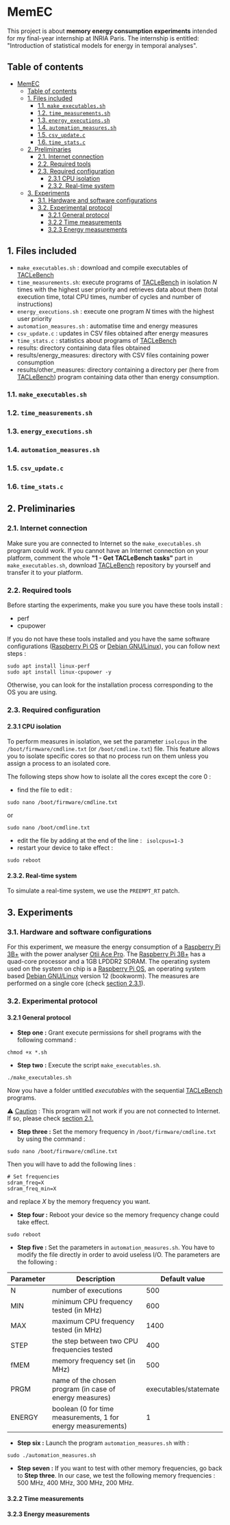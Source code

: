 # MemEC
This project is about **memory energy consumption experiments** intended for my final-year internship at INRIA Paris.
The internship is entitled: "Introduction of statistical models for energy in temporal analyses".

## Table of contents

- [MemEC](#memec)
  - [Table of contents](#table-of-contents)
  - [1. Files included](#1-files-included)
    - [1.1. ```make_executables.sh```](#11-make_executablessh)
    - [1.2. ```time_measurements.sh```](#12-time_measurementssh)
    - [1.3. ```energy_executions.sh```](#13-energy_executionssh)
    - [1.4. ```automation_measures.sh```](#14-automation_measuressh)
    - [1.5. ```csv_update.c```](#15-csv_updatec)
    - [1.6. ```time_stats.c```](#16-time_statsc)
  - [2. Preliminaries](#2-preliminaries)
    - [2.1. Internet connection](#21-internet-connection)
    - [2.2. Required tools](#22-required-tools)
    - [2.3. Required configuration](#23-required-configuration)
      - [2.3.1 CPU isolation](#231-cpu-isolation)
      - [2.3.2. Real-time system](#232-real-time-system)
  - [3. Experiments](#3-experiments)
    - [3.1. Hardware and software configurations](#31-hardware-and-software-configurations)
    - [3.2. Experimental protocol](#32-experimental-protocol)
      - [3.2.1 General protocol](#321-general-protocol)
      - [3.2.2 Time measurements](#322-time-measurements)
      - [3.2.3 Energy measurements](#323-energy-measurements)


## 1. Files included 

- ```make_executables.sh``` : download and compile executables of [TACLeBench](http://dx.doi.org/10.4230/OASIcs.WCET.2016.2) 
- ```time_measurements.sh```: execute programs of [TACLeBench](http://dx.doi.org/10.4230/OASIcs.WCET.2016.2) in isolation $N$ times with the highest user priority and retrieves data about them (total execution time, total CPU times, number of cycles and number of instructions)
- ```energy_executions.sh``` : execute one program $N$ times with the highest user priority
- ```automation_measures.sh``` : automatise time and energy measures
- ```csv_update.c``` : updates in CSV files obtained after energy measures
- ```time_stats.c``` : statistics about programs of [TACLeBench](http://dx.doi.org/10.4230/OASIcs.WCET.2016.2)
- results: directory containing data files obtained
- results/energy_measures: directory with CSV files containing power consumption 
- results/other_measures: directory containing a directory per (here from [TACLeBench](http://dx.doi.org/10.4230/OASIcs.WCET.2016.2)) program containing data other than energy consumption.

### 1.1. ```make_executables.sh```

### 1.2. ```time_measurements.sh```

### 1.3. ```energy_executions.sh```

### 1.4. ```automation_measures.sh```

### 1.5. ```csv_update.c```

### 1.6. ```time_stats.c```

## 2. Preliminaries

### 2.1. Internet connection

Make sure you are connected to Internet so the ```make_executables.sh``` program could work.
If you cannot have an Internet connection on your platform, comment the whole **"1 - Get TACLeBench tasks"** part in ```make_executables.sh```, download [TACLeBench](http://dx.doi.org/10.4230/OASIcs.WCET.2016.2) repository by yourself and transfer it to your platform.

### 2.2. Required tools

Before starting the experiments, make you sure you have these tools install :
- perf
- cpupower

If you do not have these tools installed and you have the same software configurations ([Raspberry Pi OS](https://www.raspberrypi.com/software/) or [Debian GNU/Linux](https://www.debian.org/)), you can follow next steps : 
```
sudo apt install linux-perf
sudo apt install linux-cpupower -y
```
Otherwise, you can look for the installation process corresponding to the OS you are using.

### 2.3. Required configuration

#### 2.3.1 CPU isolation

To perform measures in isolation, we set the parameter ```isolcpus``` in the  ```/boot/firmware/cmdline.txt``` (or ```/boot/cmdline.txt```) file.
This feature allows you to isolate specific cores so that no process run on them unless you assign a process to an isolated core.

The following steps show how to isolate all the cores except the core 0 : 
- find the file to edit : 
```
sudo nano /boot/firmware/cmdline.txt
``` 
or 
```
sudo nano /boot/cmdline.txt
``` 
- edit the file by adding at the end of the line : ``` isolcpus=1-3```
- restart your device to take effect : 
```
sudo reboot
```

#### 2.3.2. Real-time system

To simulate a real-time system, we use the ```PREEMPT_RT``` patch.


## 3. Experiments

### 3.1. Hardware and software configurations

For this experiment, we measure the energy consumption of a [Raspberry Pi 3B+](https://www.raspberrypi.com/products/raspberry-pi-3-model-b-plus/) with the power analyser [Otii Ace Pro](https://www.qoitech.com/otii-ace/).
The [Raspberry Pi 3B+](https://www.raspberrypi.com/products/raspberry-pi-3-model-b-plus/) has a quad-core processor and a 1GB LPDDR2 SDRAM.
The operating system used on the system on chip is a [Raspberry Pi OS](https://www.raspberrypi.com/software/), an operating system based [Debian GNU/Linux](https://www.debian.org/) version 12 (bookworm).
The measures are performed on a single core (check [section 2.3.1](#231-cpu-isolation)). 

### 3.2. Experimental protocol

#### 3.2.1 General protocol

- **Step one :** Grant execute permissions for shell programs with the following command :
```
chmod +x *.sh
```
- **Step two :** Execute the script ```make_executables.sh```.
```
./make_executables.sh
```
Now you have a folder untitled _executables_ with the sequential [TACLeBench](http://dx.doi.org/10.4230/OASIcs.WCET.2016.2) programs.

⚠️ <ins>Caution</ins> : This program will not work if you are not connected to Internet. If so, please check [section 2.1.](#21-internet-connection)

- **Step three :** Set the memory frequency in ```/boot/firmware/cmdline.txt``` by using the command :
```
sudo nano /boot/firmware/cmdline.txt
```
Then you will have to add the following lines : 
```
# Set frequencies
sdram_freq=X
sdram_freq_min=X
```
and replace $X$ by the memory frequency you want.
- **Step four :** Reboot your device so the memory frequency change could take effect.
```
sudo reboot
```
- **Step five :** Set the parameters in ```automation_measures.sh```. You have to modify the file directly in order to avoid useless I/O. The parameters are the following :

| Parameter       | Description                                                                     | Default value           |
| --------------- | ------------------------------------------------------------------------------- | ----------------------- |
| $\text{N}$      | number of executions                                                            | $500$                   |
| $\text{MIN}$    | minimum CPU frequency tested (in MHz)                                           | $600$                   |
| $\text{MAX}$    | maximum CPU frequency tested (in MHz)                                           | $1400$                  |
| $\text{STEP}$   | the step between two CPU frequencies tested                                     | $400$                   |
| $\text{fMEM}$   | memory frequency set (in MHz)                                                   | $500$                   |
| $\text{PRGM}$   | name of the chosen program (in case of energy measures)                         | executables/statemate   |
| $\text{ENERGY}$ | boolean (0 for time measurements, 1 for energy measurements)                    | $1$                     |

- **Step six :** Launch the program ```automation_measures.sh``` with : 
```
sudo ./automation_measures.sh
```
- **Step seven :** If you want to test with other memory frequencies, go back to **Step three**. In our case, we test the following memory frequencies : $500$ MHz, $400$ MHz, $300$ MHz, $200$ MHz.

#### 3.2.2 Time measurements

#### 3.2.3 Energy measurements
